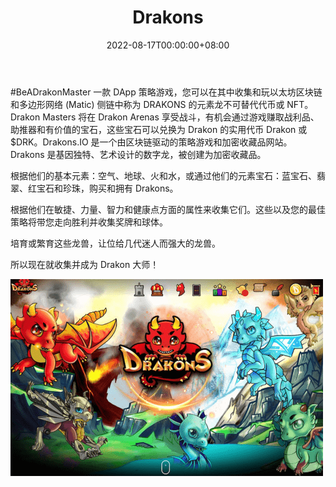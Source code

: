 ﻿---
title: "Drakons"
description: "Drakons 是一款 DApp，可让您通过 DRAKONS NFT 进行游戏赚钱。"
date: 2022-08-17T00:00:00+08:00
lastmod: 2022-08-17T00:00:00+08:00
draft: false
authors: ["boogArno"]
featuredImage: "drakons.png"
tags: ["NFT Games","Drakons"]
categories: ["nfts"]
nfts: ["NFT Games"]
blockchain: "ETH"
website: "https://www.drakons.io/"
twitter: "https://twitter.com/DrakonsIO"
discord: "https://discord.gg/n9ZVQvv"
telegram: "https://t.me/DrakonsIO"
github: ""
youtube: "https://youtube.com/channel/UCx3ZC-3W1rlUo9944u_M-ZA"
twitch: ""
facebook: "https://www.facebook.com/Drakons.io/"
instagram: ""
reddit: ""
medium: "https://articles.drakons.io/"
steam: ""
gitbook: ""
googleplay: ""
appstore: ""
status: "Live"
weight: 
lightgallery: true
toc: true
pinned: false
recommend: false
recommend1: false
---
#BeADrakonMaster
一款 DApp 策略游戏，您可以在其中收集和玩以太坊区块链和多边形网络 (Matic) 侧链中称为 DRAKONS 的元素龙不可替代代币或 NFT。 Drakon Masters 将在 Drakon Arenas 享受战斗，有机会通过游戏赚取战利品、助推器和有价值的宝石，这些宝石可以兑换为 Drakon 的实用代币 Drakon 或 $DRK。Drakons.IO 是一个由区块链驱动的策略游戏和加密收藏品网站。Drakons 是基因独特、艺术设计的数字龙，被创建为加密收藏品。

根据他们的基本元素：空气、地球、火和水，或通过他们的元素宝石：蓝宝石、翡翠、红宝石和珍珠，购买和拥有 Drakons。

根据他们在敏捷、力量、智力和健康点方面的属性来收集它们。这些以及您的最佳策略将带您走向胜利并收集奖牌和球体。

培育或繁育这些龙兽，让位给几代迷人而强大的龙兽。

所以现在就收集并成为 Drakon 大师！

![drakons-dapp-games-matic-image1-500x315_e46c789be209ec0f19f2c86a54250535](drakons-dapp-games-matic-image1-500x315_e46c789be209ec0f19f2c86a54250535.png)

